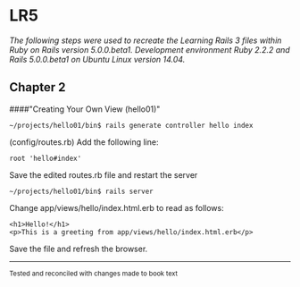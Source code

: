 # LR5

_The following steps were used to recreate the Learning Rails 3 files within Ruby on Rails version 5.0.0.beta1. Development environment Ruby 2.2.2 and Rails 5.0.0.beta1 on Ubuntu Linux version 14.04._

## Chapter 2

####"Creating Your Own View (hello01)"

    ~/projects/hello01/bin$ rails generate controller hello index

(config/routes.rb) Add the following line:

    root 'hello#index'
Save the edited routes.rb file and restart the server

    ~/projects/hello01/bin$ rails server

Change app/views/hello/index.html.erb to read as follows:

    <h1>Hello!</h1>
    <p>This is a greeting from app/views/hello/index.html.erb</p>
		
Save the file and refresh the browser.

***
<sup>Tested and reconciled with changes made to book text</sup>
